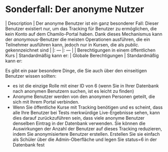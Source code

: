 # Sonderfall: Der anonyme Nutzer

\| Description \| Der anonyme Benutzer ist ein ganz besonderer Fall: Dieser Benutzer existiert nur, um das Tracking für Benutzer zu ermöglichen, die kein Konto auf dem Chamilo-Portal haben. Dank dieses Mechanismus kann der _anonymous_-Benutzer die meisten Operationen ausführen, die ein Teilnehmer ausführen kann, jedoch nur in Kursen, die als _public._ gekennzeichnet sind \| \|: — \|: — \| \| Berechtigungen in einem öffentlichen Kurs \| Standardmäßig kann er: \| Globale Berechtigungen \| Standardmäßig kann er:

Es gibt ein paar besondere Dinge, die Sie auch über den einseitigen Benutzer wissen sollten:

* es ist die einzige Rolle mit einer ID von 6 \(wenn Sie in Ihrer Datenbank nach anonymen Benutzern suchen, ist es leicht zu finden\)
* Anonyme Benutzer werden von den anonymen Personen geteilt, die sich mit Ihrem Portal verbinden.
* Wenn Sie öffentliche Kurse mit Tracking benötigen und es scheint, dass alle Ihre Benutzer bei Tests merkwürdige Live-Ergebnisse sehen, kann dies darauf zurückzuführen sein, dass viele anonyme Benutzer denselben Eintrag in der Datenbank verwenden. Sie können die Auswirkungen der Anzahl der Benutzer auf dieses Tracking reduzieren, indem Sie anonymisiertere Benutzer erstellen. Erstellen Sie sie einfach als Schüler über die Admin-Oberfläche und legen Sie status=6 in der Datenbank fest

